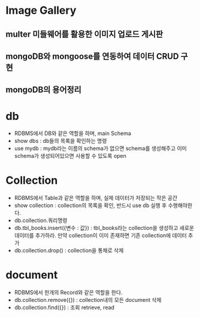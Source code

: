 # Image Gallery

## multer 미들웨어를 활용한 이미지 업로드 게시판
## mongoDB와 mongoose를 연동하여 데이터 CRUD 구현

## mongoDB의 용어정리

# db
* RDBMS에서 DB와 같은 역할을 하며, main Schema
* show dbs : db들의 목록을 확인하는 명령
* use mydb : mydb라는 이름의 schema가 없으면 schema를 생성해주고
            이미 schema가 생성되어있으면 사용할 수 있도록 open

# Collection
* RDBMS에서 Table과 같은 역할을 하며, 실제 데이터가 저장되는 작은 공간
* show collection : collection의 목록을 확인, 반드시 use db 실행 후 수행해야한다.
* db.collection.쿼리명령
* db.tbl_books.insert({변수 : 값}) : tbl_books라는 collection을 생성하고
                                    새로운 데이터를 추가하라.
                                    만약 collection이 이미 존재하면 기존 collection에 데이터 추가
* db.collection.drop() : collection을 통채로 삭제

# document
* RDBMS에서 한개의 Record와 같은 역할을 한다.
* db.collection.remove({}) : collection내의 모든 document 삭제
* db.collection.find({}) : 조회 retrieve, read